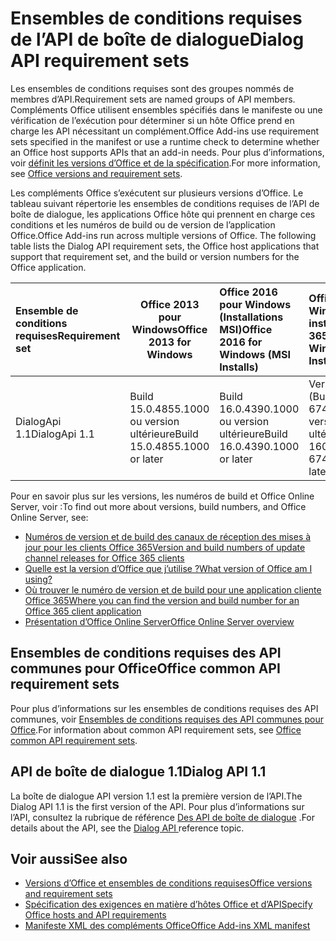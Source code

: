# <a name="dialog-api-requirement-sets"></a><span data-ttu-id="d1064-101">Ensembles de conditions requises de l’API de boîte de dialogue</span><span class="sxs-lookup"><span data-stu-id="d1064-101">Dialog API requirement sets</span></span>

<span data-ttu-id="d1064-102">Les ensembles de conditions requises sont des groupes nommés de membres d’API.</span><span class="sxs-lookup"><span data-stu-id="d1064-102">Requirement sets are named groups of API members.</span></span> <span data-ttu-id="d1064-103">Compléments Office utilisent ensembles spécifiés dans le manifeste ou une vérification de l’exécution pour déterminer si un hôte Office prend en charge les API nécessitant un complément.</span><span class="sxs-lookup"><span data-stu-id="d1064-103">Office Add-ins use requirement sets specified in the manifest or use a runtime check to determine whether an Office host supports APIs that an add-in needs.</span></span> <span data-ttu-id="d1064-104">Pour plus d’informations, voir [définit les versions d’Office et de la spécification](https://docs.microsoft.com/office/dev/add-ins/develop/office-versions-and-requirement-sets).</span><span class="sxs-lookup"><span data-stu-id="d1064-104">For more information, see [Office versions and requirement sets](https://docs.microsoft.com/office/dev/add-ins/develop/office-versions-and-requirement-sets).</span></span>

<span data-ttu-id="d1064-p102">Les compléments Office s’exécutent sur plusieurs versions d’Office. Le tableau suivant répertorie les ensembles de conditions requises de l’API de boîte de dialogue, les applications Office hôte qui prennent en charge ces conditions et les numéros de build ou de version de l’application Office.</span><span class="sxs-lookup"><span data-stu-id="d1064-p102">Office Add-ins run across multiple versions of Office. The following table lists the Dialog API requirement sets, the Office host applications that support that requirement set, and the build or version numbers for the Office application.</span></span>

|  <span data-ttu-id="d1064-107">Ensemble de conditions requises</span><span class="sxs-lookup"><span data-stu-id="d1064-107">Requirement set</span></span>  | <span data-ttu-id="d1064-108">Office 2013 pour Windows</span><span class="sxs-lookup"><span data-stu-id="d1064-108">Office 2013 for Windows</span></span> | <span data-ttu-id="d1064-109">Office 2016 pour Windows (Installations MSI)</span><span class="sxs-lookup"><span data-stu-id="d1064-109">Office 2016 for Windows (MSI Installs)</span></span>   | <span data-ttu-id="d1064-110">Office 365 pour Windows (C2R installe)</span><span class="sxs-lookup"><span data-stu-id="d1064-110">Office 365 for Windows (C2R Installs)</span></span>   |  <span data-ttu-id="d1064-111">Office 365 pour iPad</span><span class="sxs-lookup"><span data-stu-id="d1064-111">Office 365 for iPad</span></span>  |  <span data-ttu-id="d1064-112">Office 365 pour Mac</span><span class="sxs-lookup"><span data-stu-id="d1064-112">Office 365 for Mac</span></span>  | <span data-ttu-id="d1064-113">Office Online</span><span class="sxs-lookup"><span data-stu-id="d1064-113">Office Online</span></span>  |  <span data-ttu-id="d1064-114">Office Online Server</span><span class="sxs-lookup"><span data-stu-id="d1064-114">Office Online Server</span></span>  |
|:-----|-----|:-----|:-----|:-----|:-----|:-----|:-----|
| <span data-ttu-id="d1064-115">DialogApi 1.1</span><span class="sxs-lookup"><span data-stu-id="d1064-115">DialogApi 1.1</span></span>  | <span data-ttu-id="d1064-116">Build 15.0.4855.1000 ou version ultérieure</span><span class="sxs-lookup"><span data-stu-id="d1064-116">Build 15.0.4855.1000 or later</span></span> | <span data-ttu-id="d1064-117">Build 16.0.4390.1000 ou version ultérieure</span><span class="sxs-lookup"><span data-stu-id="d1064-117">Build 16.0.4390.1000 or later</span></span> | <span data-ttu-id="d1064-118">Version 1602 (Build 6741.0000) ou version ultérieure</span><span class="sxs-lookup"><span data-stu-id="d1064-118">Version 1602 (Build 6741.0000) or later</span></span> | <span data-ttu-id="d1064-119">1.22 ou version ultérieure</span><span class="sxs-lookup"><span data-stu-id="d1064-119">1.22 or later</span></span> | <span data-ttu-id="d1064-120">15.20 ou version ultérieure</span><span class="sxs-lookup"><span data-stu-id="d1064-120">15.20 or later</span></span>| <span data-ttu-id="d1064-121">Janvier 2017</span><span class="sxs-lookup"><span data-stu-id="d1064-121">January 2017</span></span> | <span data-ttu-id="d1064-122">Version 1608 (Build 7601.6800) ou version ultérieure</span><span class="sxs-lookup"><span data-stu-id="d1064-122">Version 1608 (Build 7601.6800) or later</span></span>|

<span data-ttu-id="d1064-123">Pour en savoir plus sur les versions, les numéros de build et Office Online Server, voir :</span><span class="sxs-lookup"><span data-stu-id="d1064-123">To find out more about versions, build numbers, and Office Online Server, see:</span></span>

- [<span data-ttu-id="d1064-124">Numéros de version et de build des canaux de réception des mises à jour pour les clients Office 365</span><span class="sxs-lookup"><span data-stu-id="d1064-124">Version and build numbers of update channel releases for Office 365 clients</span></span>](https://support.office.com/article/version-and-build-numbers-of-update-channel-releases-ae942449-1fca-4484-898b-a933ea23def7)
- [<span data-ttu-id="d1064-125">Quelle est la version d’Office que j’utilise ?</span><span class="sxs-lookup"><span data-stu-id="d1064-125">What version of Office am I using?</span></span>](https://support.office.com/article/What-version-of-Office-am-I-using-932788b8-a3ce-44bf-bb09-e334518b8b19)
- [<span data-ttu-id="d1064-126">Où trouver le numéro de version et de build pour une application cliente Office 365</span><span class="sxs-lookup"><span data-stu-id="d1064-126">Where you can find the version and build number for an Office 365 client application</span></span>](https://support.office.com/article/version-and-build-numbers-of-update-channel-releases-ae942449-1fca-4484-898b-a933ea23def7)
- [<span data-ttu-id="d1064-127">Présentation d’Office Online Server</span><span class="sxs-lookup"><span data-stu-id="d1064-127">Office Online Server overview</span></span>](https://docs.microsoft.com/officeonlineserver/office-online-server-overview)

## <a name="office-common-api-requirement-sets"></a><span data-ttu-id="d1064-128">Ensembles de conditions requises des API communes pour Office</span><span class="sxs-lookup"><span data-stu-id="d1064-128">Office common API requirement sets</span></span>

<span data-ttu-id="d1064-129">Pour plus d’informations sur les ensembles de conditions requises des API communes, voir [Ensembles de conditions requises des API communes pour Office](office-add-in-requirement-sets.md).</span><span class="sxs-lookup"><span data-stu-id="d1064-129">For information about common API requirement sets, see [Office common API requirement sets](office-add-in-requirement-sets.md).</span></span>

## <a name="dialog-api-11"></a><span data-ttu-id="d1064-130">API de boîte de dialogue 1.1</span><span class="sxs-lookup"><span data-stu-id="d1064-130">Dialog API 1.1</span></span> 

<span data-ttu-id="d1064-131">La boîte de dialogue API version 1.1 est la première version de l’API.</span><span class="sxs-lookup"><span data-stu-id="d1064-131">The Dialog API 1.1 is the first version of the API.</span></span> <span data-ttu-id="d1064-132">Pour plus d’informations sur l’API, consultez la rubrique de référence [Des API de boîte de dialogue](/javascript/api/office/office.ui) .</span><span class="sxs-lookup"><span data-stu-id="d1064-132">For details about the API, see the [Dialog API ](/javascript/api/office/office.ui) reference topic.</span></span>

## <a name="see-also"></a><span data-ttu-id="d1064-133">Voir aussi</span><span class="sxs-lookup"><span data-stu-id="d1064-133">See also</span></span>

- [<span data-ttu-id="d1064-134">Versions d’Office et ensembles de conditions requises</span><span class="sxs-lookup"><span data-stu-id="d1064-134">Office versions and requirement sets</span></span>](https://docs.microsoft.com/office/dev/add-ins/develop/office-versions-and-requirement-sets)
- [<span data-ttu-id="d1064-135">Spécification des exigences en matière d’hôtes Office et d’API</span><span class="sxs-lookup"><span data-stu-id="d1064-135">Specify Office hosts and API requirements</span></span>](https://docs.microsoft.com/office/dev/add-ins/develop/specify-office-hosts-and-api-requirements)
- [<span data-ttu-id="d1064-136">Manifeste XML des compléments Office</span><span class="sxs-lookup"><span data-stu-id="d1064-136">Office Add-ins XML manifest</span></span>](https://docs.microsoft.com/office/dev/add-ins/develop/add-in-manifests)
